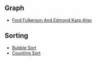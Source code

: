 
## Graph
  * [Ford Fulkerson And Edmond Karp Algo](https://github.com/osDFS/C-Plus-Plus-Algorithms/blob/master/graph/ford_fulkerson_and_edmond_karp_algo.cpp)

## Sorting
  * [Bubble Sort](https://github.com/osDFS/C-Plus-Plus-Algorithms/blob/master/sorting/bubble_sort.cpp)
  * [Counting Sort](https://github.com/osDFS/C-Plus-Plus-Algorithms/blob/master/sorting/Counting_Sort.cpp)

